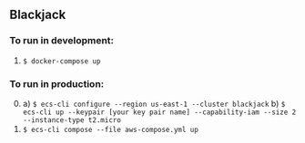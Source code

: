 ## Blackjack

### To run in development:
1. `$ docker-compose up`

### To run in production:
0.  a) `$ ecs-cli configure --region us-east-1 --cluster blackjack`
    b) `$ ecs-cli up --keypair [your key pair name] --capability-iam --size 2 --instance-type t2.micro`
1. `$ ecs-cli compose --file aws-compose.yml up`
